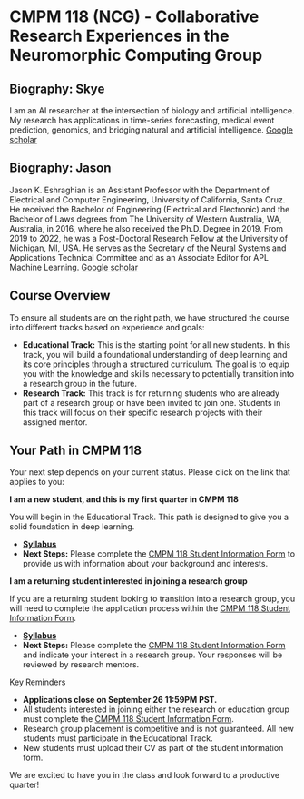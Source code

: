 # CMPM 118 (NCG) - Collaborative Research Experiences in the Neuromorphic Computing Group

## Biography: Skye
I am an AI researcher at the intersection of biology and artificial intelligence. My research has applications in time-series forecasting, medical event prediction, genomics, and bridging natural and artificial intelligence. [Google scholar](https://scholar.google.com/citations?user=R_XFG5EAAAAJ&hl=en)

## Biography: Jason
Jason K. Eshraghian is an Assistant Professor with the Department of Electrical and Computer Engineering, University of California, Santa Cruz. He received the Bachelor of Engineering (Electrical and Electronic) and the Bachelor of Laws degrees from The University of Western Australia, WA, Australia, in 2016, where he also received the Ph.D. Degree in 2019. From 2019 to 2022, he was a Post-Doctoral Research Fellow at the University of Michigan, MI, USA. He serves as the Secretary of the Neural Systems and Applications Technical Committee and as an Associate Editor for APL Machine Learning. [Google scholar](https://scholar.google.com/citations?user=C16f0r3hL-kC&hl=en&oi=ao)

## Course Overview

To ensure all students are on the right path, we have structured the course into different tracks based on experience and goals:

* **Educational Track:** This is the starting point for all new students. In this track, you will build a foundational understanding of deep learning and its core principles through a structured curriculum. The goal is to equip you with the knowledge and skills necessary to potentially transition into a research group in the future.
* **Research Track:** This track is for returning students who are already part of a research group or have been invited to join one. Students in this track will focus on their specific research projects with their assigned mentor.

## Your Path in CMPM 118

Your next step depends on your current status. Please click on the link that applies to you:

**I am a new student, and this is my first quarter in CMPM 118**

You will begin in the Educational Track. This path is designed to give you a solid foundation in deep learning.

* **[Syllabus](https://github.com/SkyeGunasekaran/CMPM118-NCG/blob/main/syllabi/education.md)**
* **Next Steps:** Please complete the [CMPM 118 Student Information Form](https://docs.google.com/forms/d/e/1FAIpQLSecCLmML6xFM2hLMfF01Aa9y10y9EyMK1S0YU2LiCsH6rOFtA/viewform?usp=sharing&ouid=112923047501030419954) to provide us with information about your background and interests.

**I am a returning student interested in joining a research group**

If you are a returning student looking to transition into a research group, you will need to complete the application process within the [CMPM 118 Student Information Form](https://docs.google.com/forms/d/e/1FAIpQLSecCLmML6xFM2hLMfF01Aa9y10y9EyMK1S0YU2LiCsH6rOFtA/viewform?usp=sharing&ouid=112923047501030419954).

* **[Syllabus](https://github.com/SkyeGunasekaran/CMPM118-NCG/blob/main/syllabi/research.md)**
* **Next Steps:** Please complete the [CMPM 118 Student Information Form](https://docs.google.com/forms/d/e/1FAIpQLSecCLmML6xFM2hLMfF01Aa9y10y9EyMK1S0YU2LiCsH6rOFtA/viewform?usp=sharing&ouid=112923047501030419954) and indicate your interest in a research group. Your responses will be reviewed by research mentors.

Key Reminders
* **Applications close on September 26 11:59PM PST.**
* All students interested in joining either the research or education group must complete the [CMPM 118 Student Information Form](https://docs.google.com/forms/d/e/1FAIpQLSecCLmML6xFM2hLMfF01Aa9y10y9EyMK1S0YU2LiCsH6rOFtA/viewform?usp=sharing&ouid=112923047501030419954).
* Research group placement is competitive and is not guaranteed. All new students must participate in the Educational Track.
* New students must upload their CV as part of the student information form.

We are excited to have you in the class and look forward to a productive quarter!

